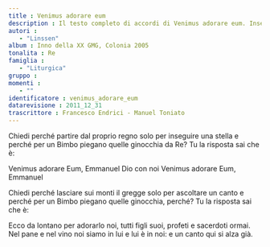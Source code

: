 ```yaml
--- 
title : Venimus adorare eum
description : Il testo completo di accordi di Venimus adorare eum. Inseriscila nel tuo canzoniere!
autori : 
   - "Linssen"
album : Inno della XX GMG, Colonia 2005
tonalita : Re
famiglia : 
   - "Liturgica"
gruppo : 
momenti : 
   - ""
identificatore : venimus_adorare_eum
datarevisione : 2011_12_31
trascrittore : Francesco Endrici - Manuel Toniato
--- 
```




Chiedi perché partire dal proprio regno
solo per inseguire una stella e perché
per un Bimbo piegano quelle ginocchia da Re?
 Tu la risposta  sai che è:


Venimus adorare Eum, Emmanuel Dio con noi
Venimus adorare Eum, Emmanuel 


Chiedi perché lasciare sui monti il gregge
solo per ascoltare un canto e perché
per un Bimbo piegano quelle ginocchia, perché?
Tu la risposta sai che è:


Ecco da lontano per adorarlo 
noi, tutti figli suoi, profeti e sacerdoti ormai.
Nel pane e nel vino noi siamo in lui e lui è in noi:
e un canto qui si alza già.


